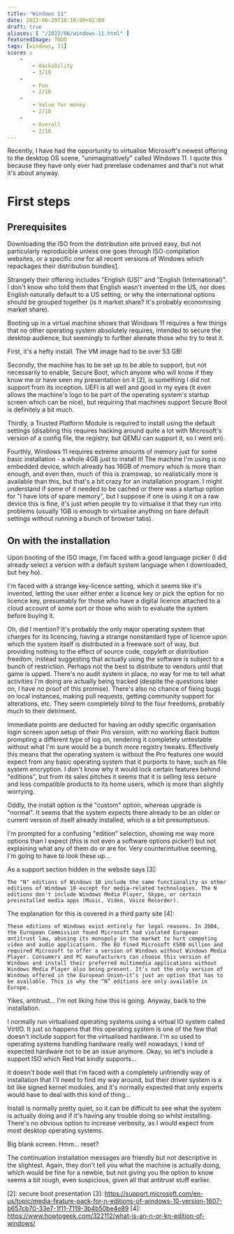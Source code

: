 ```yaml
---
title: "Windows 11"
date: 2022-06-29T10:18:00+01:00
draft: true
aliases: [ "/2022/06/windows-11.html" ]
featuredImage: TODO
tags: [windows, 11]
scores :
    -
        - Hackability
        - 3/10
    -
        - Fun
        - 2/10
    -
        - Value for money
        - 2/10
    -
        - Overall
        - 2/10
---
```


Recently, I have had the opportunity to virtualise Microsoft's newest offering to the desktop OS scene, "unimaginatively" called Windows 11. I quote this because they have only ever had prerelase codenames and that's not what it's about anyway.

# First steps

## Prerequisites

Downloading the ISO from the distribution site proved easy, but not particularly reproducible unless one goes through ISO-compilation websites, or a specific one for all recent versions of Windows which repackages their distribution bundles[1].

Strangely their offering includes "English (US)" and "English (International)". I don't know who told them that English wasn't invented in the US, nor does English naturally default to a US setting, or why the international options should be grouped together (is it market share? It's probably economising market share).

Booting up in a virtual machine shows that Windows 11 requires a few things that no other operating system absolutely requires, intended to secure the desktop audience, but seemingly to further alienate those who try to test it.

First, it's a hefty install. The VM image had to be over 53 GB!

Secondly, the machine has to be set up to be able to support, but not necessarily to enable, Secure Boot, which anyone who will know if they know me or have seen my presentation on it [2], is something I did not support from its inception. UEFI is all well and good in my eyes (it even allows the machine's logo to be part of the operating system's startup screen which can be nice), but requiring that machines support Secure Boot is definitely a bit much.

Thirdly, a Trusted Platform Module is required to install using the default settings (disabling this requires hacking around quite a lot with Microsoft's version of a config file, the registry, but QEMU can support it, so I went on).

Fourthly, Windows 11 requires extreme amounts of memory just for some basic installation - a whole 4GB just to install it! The machine I'm using is no embedded device, which already has 16GB of memory which is more than enough, and even then, much of this is zramswap, so realistically more is available than this, but that's a bit crazy for an installation program. I might understand if some of it needed to be cached or there was a startup option for "I have lots of spare memory", but I suppose if one is using it on a raw device this is fine, it's just when people try to virtualise it that they run into problems (usually 1GB is enough to virtualise anything on bare default settings without running a bunch of browser tabs).

## On with the installation

Upon booting of the ISO image, I'm faced with a good language picker (I did already select a version with a default system language when I downloaded, but hey ho).

I'm faced with a strange key-licence setting, which it seems like it's invented, letting the user either enter a licence key or pick the option for no licence key, presumably for those who have a digital licence attached to a cloud account of some sort or those who wish to evaluate the system before buying it.

Oh, did I mention? It's probably the only major operating system that charges for its licencing, having a strange nonstandard type of licence upon which the system itself is distributed in a freeware sort of way, but providing nothing to the effect of source code, copyleft or distribution freedom, instead suggesting that actually using the software is subject to a bunch of restriction. Perhaps not the best to distribute to vendors until that game is upped. There's no audit system in place, no way for me to tell what activities I'm doing are actually being tracked (despite the questions later on, I have no proof of this promise). There's also no chance of fixing bugs on local instances, making pull requests, getting community support for alterations, etc. They seem completely blind to the four freedoms, probably much to their detriment.

Immediate points are deducted for having an oddly specific organisation login screen upon setup of their Pro version, with no working Back button prompting a different type of log on, rendering it completely untestable without what I'm sure would be a bunch more registry tweaks. Effectively this means that the operating system is without the Pro features one would expect from any basic operating system that it purports to have, such as file system encryption. I don't know why it would lock certain features behind "editions", but from its sales pitches it seems that it is selling less secure and less compatible products to its home users, which is more than slightly worrying.

Oddly, the install option is the "custom" option, whereas upgrade is "normal". It seems that the system expects there already to be an older or current version of itself already installed, which is a bit presumptuous.

I'm prompted for a confusing "edition" selection, showing me way more options than I expect (this is not even a software options picker!) but not explaining what any of them do or are for. Very counterintuitive seeming, I'm going to have to look these up...

As a support section hidden in the website says [3]:

    The "N" editions of Windows 10 include the same functionality as other editions of Windows 10 except for media-related technologies. The N editions don't include Windows Media Player, Skype, or certain preinstalled media apps (Music, Video, Voice Recorder).

The explanation for this is covered in a third party site [4]:

    These editions of Windows exist entirely for legal reasons. In 2004, the European Commission found Microsoft had violated European antitrust law, abusing its monopoly in the market to hurt competing video and audio applications. The EU fined Microsoft €500 million and required Microsoft to offer a version of Windows without Windows Media Player. Consumers and PC manufacturers can choose this version of Windows and install their preferred multimedia applications without Windows Media Player also being present. It’s not the only version of Windows offered in the European Union—it’s just an option that has to be available. This is why the “N” editions are only available in Europe.

Yikes, antitrust... I'm not liking how this is going. Anyway, back to the installation.

I normally run virtualised operating systems using a virtual IO system called VirtIO. It just so happens that this operating system is one of the few that doesn't include support for the virtualised hardware. I'm so used to operating systems handling hardware really well nowadays, I kind of expected hardware not to be an issue anymore. Okay, so iet's include a support ISO which Red Hat kindly supports...

It doesn't bode well that I'm faced with a completely unfriendly way of installation that I'll need to find my way around, but their driver system is a bit like signed kernel modules, and it's normally expected that only experts would have to deal with this kind of thing...

Install is normally pretty quiet, so it can be difficult to see what the system is actually doing and if it's having any trouble doing so whilst installing. There's no obvious option to increase verbosity, as I would expect from most desktop operating systems.

Big blank screen. Hmm... reset?

The continuation installation messages are friendly but not descriptive in the slightest. Again, they don't tell you what the machine is actually doing, which would be fine for a newbie, but not giving you the option to know seems a bit rough, even suspicious, given all that antitrust stuff earlier.




[1]: https://uupdump.net
[2]: secure boot presentation
[3]: https://support.microsoft.com/en-us/topic/media-feature-pack-for-n-editions-of-windows-10-version-1607-b657cb70-33e7-1f11-7119-3b4b50be4e89
[4]: https://www.howtogeek.com/322112/what-is-an-n-or-kn-edition-of-windows/